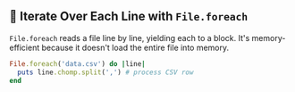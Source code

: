 ## 🔄 Iterate Over Each Line with `File.foreach`

`File.foreach` reads a file line by line, yielding each to a block. It's memory-efficient because it doesn't load the entire file into memory.

```ruby
File.foreach('data.csv') do |line|
  puts line.chomp.split(',') # process CSV row
end
```